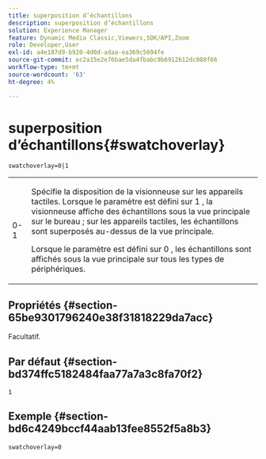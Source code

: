 ```yaml
---
title: superposition d’échantillons
description: superposition d’échantillons
solution: Experience Manager
feature: Dynamic Media Classic,Viewers,SDK/API,Zoom
role: Developer,User
exl-id: a4e187d9-b920-4d0d-adaa-ea369c5694fe
source-git-commit: ec2a15e2e76bae5da4fbabc9b6912b12dc080f66
workflow-type: tm+mt
source-wordcount: '63'
ht-degree: 4%

---
```


# superposition d’échantillons{#swatchoverlay}

`swatchoverlay=0|1`

<table id="table_9B98C97485DD4DEB8A6ECBCE8DF6B886"> 
 <tbody> 
  <tr> 
   <td colname="col1"> <p> <span class="codeph"> 0-1 </span> </p> </td> 
   <td colname="col2"> <p>Spécifie la disposition de la visionneuse sur les appareils tactiles. Lorsque le paramètre est défini sur <span class="codeph"> 1 </span>, la visionneuse affiche des échantillons sous la vue principale sur le bureau ; sur les appareils tactiles, les échantillons sont superposés au-dessus de la vue principale. </p> <p>Lorsque le paramètre est défini sur <span class="codeph"> 0 </span>, les échantillons sont affichés sous la vue principale sur tous les types de périphériques. </p> </td> 
  </tr> 
 </tbody> 
</table>

## Propriétés {#section-65be9301796240e38f31818229da7acc}

Facultatif.

## Par défaut {#section-bd374ffc5182484faa77a7a3c8fa70f2}

`1`

## Exemple {#section-bd6c4249bccf44aab13fee8552f5a8b3}

`swatchoverlay=0`
